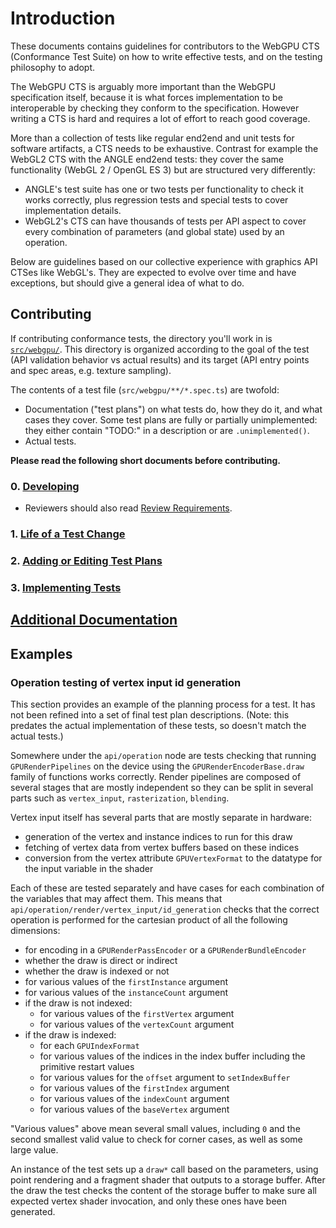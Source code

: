 # Introduction

These documents contains guidelines for contributors to the WebGPU CTS (Conformance Test Suite)
on how to write effective tests, and on the testing philosophy to adopt.

The WebGPU CTS is arguably more important than the WebGPU specification itself, because
it is what forces implementation to be interoperable by checking they conform to the specification.
However writing a CTS is hard and requires a lot of effort to reach good coverage.

More than a collection of tests like regular end2end and unit tests for software artifacts, a CTS
needs to be exhaustive. Contrast for example the WebGL2 CTS with the ANGLE end2end tests: they
cover the same functionality (WebGL 2 / OpenGL ES 3) but are structured very differently:

- ANGLE's test suite has one or two tests per functionality to check it works correctly, plus
  regression tests and special tests to cover implementation details.
- WebGL2's CTS can have thousands of tests per API aspect to cover every combination of
  parameters (and global state) used by an operation.

Below are guidelines based on our collective experience with graphics API CTSes like WebGL's.
They are expected to evolve over time and have exceptions, but should give a general idea of what
to do.

## Contributing

If contributing conformance tests, the directory you'll work in is [`src/webgpu/`](../src/webgpu/).
This directory is organized according to the goal of the test (API validation behavior vs
actual results) and its target (API entry points and spec areas, e.g. texture sampling).

The contents of a test file (`src/webgpu/**/*.spec.ts`) are twofold:

- Documentation ("test plans") on what tests do, how they do it, and what cases they cover.
  Some test plans are fully or partially unimplemented:
  they either contain "TODO:" in a description or are `.unimplemented()`.
- Actual tests.

**Please read the following short documents before contributing.**

### 0. [Developing](developing.md)

- Reviewers should also read [Review Requirements](../reviews.md).

### 1. [Life of a Test Change](life_of.md)

### 2. [Adding or Editing Test Plans](plans.md)

### 3. [Implementing Tests](tests.md)

## [Additional Documentation](../)

## Examples

### Operation testing of vertex input id generation

This section provides an example of the planning process for a test.
It has not been refined into a set of final test plan descriptions.
(Note: this predates the actual implementation of these tests, so doesn't match the actual tests.)

Somewhere under the `api/operation` node are tests checking that running `GPURenderPipelines` on
the device using the `GPURenderEncoderBase.draw` family of functions works correctly. Render
pipelines are composed of several stages that are mostly independent so they can be split in
several parts such as `vertex_input`, `rasterization`, `blending`.

Vertex input itself has several parts that are mostly separate in hardware:

- generation of the vertex and instance indices to run for this draw
- fetching of vertex data from vertex buffers based on these indices
- conversion from the vertex attribute `GPUVertexFormat` to the datatype for the input variable
  in the shader

Each of these are tested separately and have cases for each combination of the variables that may
affect them. This means that `api/operation/render/vertex_input/id_generation` checks that the
correct operation is performed for the cartesian product of all the following dimensions:

- for encoding in a `GPURenderPassEncoder` or a `GPURenderBundleEncoder`
- whether the draw is direct or indirect
- whether the draw is indexed or not
- for various values of the `firstInstance` argument
- for various values of the `instanceCount` argument
- if the draw is not indexed:
    - for various values of the `firstVertex` argument
    - for various values of the `vertexCount` argument
- if the draw is indexed:
    - for each `GPUIndexFormat`
    - for various values of the indices in the index buffer including the primitive restart values
    - for various values for the `offset` argument to `setIndexBuffer`
    - for various values of the `firstIndex` argument
    - for various values of the `indexCount` argument
    - for various values of the `baseVertex` argument

"Various values" above mean several small values, including `0` and the second smallest valid
value to check for corner cases, as well as some large value.

An instance of the test sets up a `draw*` call based on the parameters, using point rendering and
a fragment shader that outputs to a storage buffer. After the draw the test checks the content of
the storage buffer to make sure all expected vertex shader invocation, and only these ones have
been generated.
